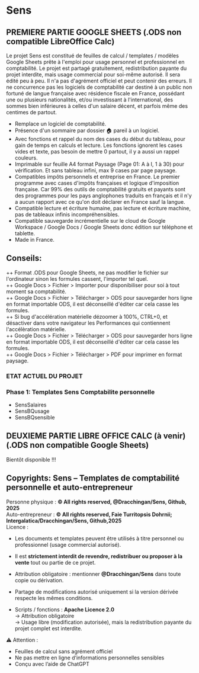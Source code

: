 # Sens    
## PREMIERE PARTIE GOOGLE SHEETS (.ODS non compatible LibreOffice Calc)  
Le projet Sens est constitué de feuilles de calcul / templates / modèles Google Sheets prête à l'emploi pour usage personnel et professionnel en comptabilité. Le projet est partagé gratuitement, redistribution payante du projet interdite, mais usage commercial pour soi-même autorisé. Il sera édité peu à peu. Il n'a pas d'agrément officiel et peut contenir des erreurs. Il ne concurrence pas les logiciels de comptabilité car destiné à un public non fortuné de langue française avec résidence fiscale en France, possédant une ou plusieurs nationalités, et/ou investissant à l'international, des sommes bien inférieures à celles d'un salaire décent, et parfois même des centimes de partout.  
+ Remplace un logiciel de comptabilité.  
+ Présence d'un sommaire par dossier 🏠 pareil à un logiciel.  
+ Avec fonctions et rappel du nom des cases du début du tableau, pour gain de temps en calculs et lecture. Les fonctions ignorent les cases vides et texte, pas besoin de mettre 0 partout, il y a aussi un rappel couleurs.   
+ Imprimable sur feuille A4 format Paysage (Page 01: A à I, 1 à 30) pour vérification. Et sans tableau infini, max 9 cases par page paysage.  
+ Compatibles impôts personnels et entreprise en France. Le premier programme avec cases d'impôts françaises et logique d'imposition française. Car 99% des outils de comptabilité gratuits et payants sont des programmes pour les pays anglophones traduits en français et il n'y a aucun rapport avec ce qu'on doit déclarer en France sauf la langue.
+ Compatible lecture et écriture humaine, pas lecture et écriture machine, pas de tableaux infinis incompréhensibles.
+ Compatible sauvegarde incrémentielle sur le cloud de Google Workspace / Google Docs / Google Sheets donc édition sur téléphone et tablette.
+ Made in France.
## Conseils:  
++ Format .ODS pour Google Sheets, ne pas modifier le fichier sur l'ordinateur sinon les formules cassent, l'importer tel quel.  
++ Google Docs > Fichier > Importer pour disponibiliser pour soi à tout moment sa comptabilité.  
++ Google Docs > Fichier > Télécharger > ODS pour sauvegarder hors ligne en format importable ODS, il est déconseillé d'éditer car cela casse les formules.  
++ Si bug d'accélération matérielle dézoomer à 100%, CTRL+0, et désactiver dans votre navigateur les Performances qui contiennent l'accélèration matérielle.  
++ Google Docs > Fichier > Télécharger > ODS pour sauvegarder hors ligne en format importable ODS, il est déconseillé d'éditer car cela casse les formules.  
++ Google Docs > Fichier > Télécharger > PDF pour imprimer en format paysage.  
  
### ETAT ACTUEL DU PROJET  
### Phase 1: Templates Sens Comptabilite personnelle   
* SensSalaires  
* SensBQusage  
* SensBQsensible

## DEUXIEME PARTIE LIBRE OFFICE CALC (à venir) (.ODS non compatible Google Sheets)

  Bientõt disponible !!! 

## Copyrights: Sens – Templates de comptabilité personnelle et auto-entrepreneur  

Personne physique : **© All rights reserved, @Dracchingan/Sens, Github, 2025**  
Auto-entrepreneur : **© All rights reserved, Faie Turritopsis Dohrnii; Intergalatica/Dracchingan/Sens, Github,2025**  
Licence :  
- Les documents et templates peuvent être utilisés à titre personnel ou professionnel (usage commercial autorisé).  
- Il est **strictement interdit de revendre, redistribuer ou proposer à la vente** tout ou partie de ce projet.  
- Attribution obligatoire : mentionner **@Dracchingan/Sens** dans toute copie ou dérivation.  
- Partage de modifications autorisé uniquement si la version dérivée respecte les mêmes conditions.  

- Scripts / fonctions : **Apache Licence 2.0**  
  → Attribution obligatoire  
  → Usage libre (modification autorisée), mais la redistribution payante du projet complet est interdite.  

⚠️ Attention :  
- Feuilles de calcul sans agrément officiel  
- Ne pas mettre en ligne d’informations personnelles sensibles  
- Conçu avec l’aide de ChatGPT  
